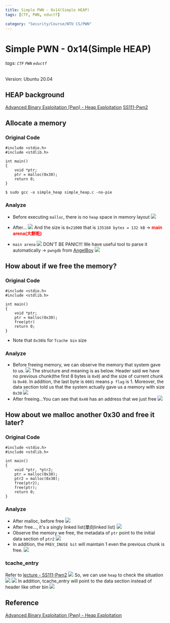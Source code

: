 ```yaml
---
title: Simple PWN - 0x14(Simple HEAP)
tags: [CTF, PWN, eductf]

category: "Security/Course/NTU CS/PWN"
---
```


# Simple PWN - 0x14(Simple HEAP)
<!-- more -->
###### tags: `CTF` `PWN` `eductf`

Version: Ubuntu 20.04

## HEAP background
[Advanced Binary Exploitation (Pwn) - Heap Exploitation](https://youtu.be/rMqvL9j0QaM)
[SS111-Pwn2](https://youtu.be/Xppj8lA04qQ)

## Allocate a memory

### Original Code
```cpp!=
#include <stdio.h>
#include <stdlib.h>

int main()
{
    void *ptr;
    ptr = malloc(0x30);
    return 0;
}
```
```bash!
$ sudo gcc -o simple_heap simple_heap.c -no-pie
```

### Analyze
* Before executing `malloc`, there is no `heap` space in memory layout
![](https://imgur.com/h9ibSyk.png)
* After...
![](https://imgur.com/mbE6KtK.png)
And the size is `0x21000` that is `135168 bytes = 132 kB` → <font color="FF0000">**main arena(大餅乾)**</font>

* `main arena`
![](https://imgur.com/ApxbFeY.png)
DON'T BE PANIC!!! We have useful tool to parse it automatically → `pwngdb` from [AngelBoy](https://github.com/scwuaptx/Pwngdb)
![](https://imgur.com/792Dyg0.png)


## How about if we free the memory?

### Original Code
```cpp!=
#include <stdio.h>
#include <stdlib.h>

int main()
{
    void *ptr;
    ptr = malloc(0x30);
    free(ptr)
    return 0;
}
```
* Note that `0x30`is for `Tcache bin` size

### Analyze
* Before freeing memory, we can observe the memory that system gave to us.
![](https://imgur.com/8Mt5ZpW.png)
The structure and meaning is as below. Header said we have no previous chunk(the first 8 bytes is `0x0`) and the size of current chunk is `0x40`. In addition, the last byte is `0001` means `p flag` is 1.
Moreover, the data section told us that the system actually gave us a memory with size `0x30`
![](https://imgur.com/gITdipF.png)
* After freeing...You can see that `0x40` has an address that we just free
![](https://imgur.com/ZuA3bIX.png)

## How about we malloc another 0x30 and free it later?

### Original Code
```cpp!
#include <stdio.h>
#include <stdlib.h>

int main()
{
    void *ptr, *ptr2;
    ptr = malloc(0x30);
    ptr2 = malloc(0x30);
    free(ptr2);
    free(ptr);
    return 0;
}
```

### Analyze
* After malloc, before free
![](https://imgur.com/hRyBYRW.png)
* After free..., it's a singly linked list(單向linked list)
![](https://imgur.com/Rd16xup.png)
* Observe the memory we free, the metadata of `ptr` point to the initial data section of `ptr2`
![](https://imgur.com/vwvh6Jc.png)
* In addition, the `PREV_INUSE bit` will maintain 1 even the previous chunk is free.
![](https://imgur.com/3mwYsaY.png)

### tcache_entry
Refer to [lecture - SS111-Pwn2](https://youtu.be/Xppj8lA04qQ?t=2653)
![](https://imgur.com/hiJyQnO.png)
So, we can use `heap` to check the situation
![](https://imgur.com/oazxtmX.png)
![](https://imgur.com/wbvn1Wn.png)
In addition, tcache_entry will point to the data section instead of header like other bin
![](https://imgur.com/JdgAuvp.png)


## Reference
[Advanced Binary Exploitation (Pwn) - Heap Exploitation](https://youtu.be/rMqvL9j0QaM)